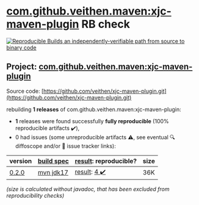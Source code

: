 [com.github.veithen.maven:xjc-maven-plugin](https://central.sonatype.com/artifact/com.github.veithen.maven/xjc-maven-plugin/versions) RB check
=======

[![Reproducible Builds](https://reproducible-builds.org/images/logos/rb.svg) an independently-verifiable path from source to binary code](https://reproducible-builds.org/)

## Project: [com.github.veithen.maven:xjc-maven-plugin](https://central.sonatype.com/artifact/com.github.veithen.maven/xjc-maven-plugin/versions)

Source code: [https://github.com/veithen/xjc-maven-plugin.git](https://github.com/veithen/xjc-maven-plugin.git)

rebuilding **1 releases** of com.github.veithen.maven:xjc-maven-plugin:
- **1** releases were found successfully **fully reproducible** (100% reproducible artifacts :heavy_check_mark:),
- 0 had issues (some unreproducible artifacts :warning:, see eventual :mag: diffoscope and/or :memo: issue tracker links):

| version | [build spec](/BUILDSPEC.md) | [result](https://reproducible-builds.org/docs/jvm/): reproducible? | size |
| -- | --------- | ------ | -- |
| [0.2.0](https://central.sonatype.com/artifact/com.github.veithen.maven/xjc-maven-plugin/0.2.0/pom) | [mvn jdk17](xjc-maven-plugin-0.2.0.buildspec) | [result](xjc-maven-plugin-0.2.0.buildinfo): [4 :heavy_check_mark: ](xjc-maven-plugin-0.2.0.buildcompare) | 36K |

<i>(size is calculated without javadoc, that has been excluded from reproducibility checks)</i>

